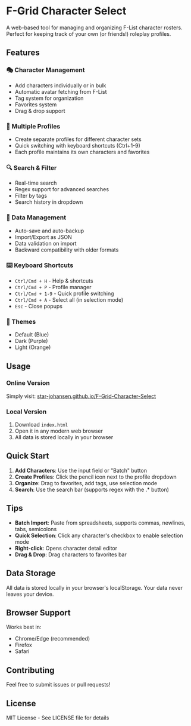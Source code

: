 # F-Grid Character Select

A web-based tool for managing and organizing F-List character rosters. Perfect for keeping track of your own (or friends!) roleplay profiles.

## Features

### 🎭 Character Management
- Add characters individually or in bulk
- Automatic avatar fetching from F-List
- Tag system for organization
- Favorites system
- Drag & drop support

### 👥 Multiple Profiles
- Create separate profiles for different character sets
- Quick switching with keyboard shortcuts (Ctrl+1-9)
- Each profile maintains its own characters and favorites

### 🔍 Search & Filter
- Real-time search
- Regex support for advanced searches
- Filter by tags
- Search history in dropdown

### 💾 Data Management
- Auto-save and auto-backup
- Import/Export as JSON
- Data validation on import
- Backward compatibility with older formats

### ⌨️ Keyboard Shortcuts
- `Ctrl/Cmd + H` - Help & shortcuts
- `Ctrl/Cmd + P` - Profile manager
- `Ctrl/Cmd + 1-9` - Quick profile switching
- `Ctrl/Cmd + A` - Select all (in selection mode)
- `Esc` - Close popups

### 🎨 Themes
- Default (Blue)
- Dark (Purple)
- Light (Orange)

## Usage

### Online Version
Simply visit: [star-johansen.github.io/F-Grid-Character-Select](https://star-johansen.github.io/F-Grid-Character-Select/)

### Local Version
1. Download `index.html`
2. Open it in any modern web browser
3. All data is stored locally in your browser

## Quick Start

1. **Add Characters**: Use the input field or "Batch" button
2. **Create Profiles**: Click the pencil icon next to the profile dropdown
3. **Organize**: Drag to favorites, add tags, use selection mode
4. **Search**: Use the search bar (supports regex with the .* button)

## Tips

- **Batch Import**: Paste from spreadsheets, supports commas, newlines, tabs, semicolons
- **Quick Selection**: Click any character's checkbox to enable selection mode
- **Right-click**: Opens character detail editor
- **Drag & Drop**: Drag characters to favorites bar

## Data Storage

All data is stored locally in your browser's localStorage. Your data never leaves your device.

## Browser Support

Works best in:
- Chrome/Edge (recommended)
- Firefox
- Safari

## Contributing

Feel free to submit issues or pull requests!

## License

MIT License - See LICENSE file for details